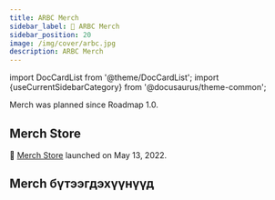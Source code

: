 ```yaml
---
title: ARBC Merch
sidebar_label: 👕 ARBC Merch
sidebar_position: 20
image: /img/cover/arbc.jpg
description: ARBC Merch
---
```


import DocCardList from '@theme/DocCardList';
import {useCurrentSidebarCategory} from '@docusaurus/theme-common';

Merch was planned since Roadmap 1.0.

## Merch Store

👕 [Merch Store](https://store.octagon.mn/) launched on May 13, 2022.

## Merch бүтээгдэхүүнүүд

<DocCardList items={useCurrentSidebarCategory().items}/>
